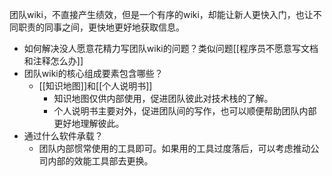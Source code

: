 团队wiki，不直接产生绩效，但是一个有序的wiki，却能让新人更快入门，也让不同职责的同事之间，更快地更好地获取信息。
- 如何解决没人愿意花精力写团队wiki的问题？类似问题[[程序员不愿意写文档和注释怎么办]]
- 团队wiki的核心组成要素包含哪些？
	- [[知识地图]]和[[个人说明书]]
		- 知识地图仅供内部使用，促进团队彼此对技术栈的了解。
		- 个人说明书主要对外，促进团队间的写作，也可以顺便帮助团队内部更好地理解彼此。
- 通过什么软件承载？
	- 团队内部惯常使用的工具即可。如果用的工具过度落后，可以考虑推动公司内部的效能工具部去更换。